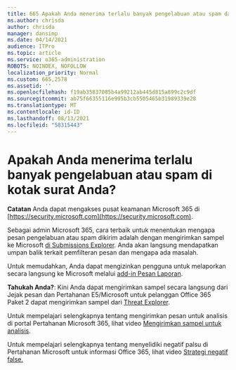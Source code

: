 ```yaml
---
title: 665 Apakah Anda menerima terlalu banyak pengelabuan atau spam dalam kotak surat Anda?
ms.author: chrisda
author: chrisda
manager: dansimp
ms.date: 04/14/2021
audience: ITPro
ms.topic: article
ms.service: o365-administration
ROBOTS: NOINDEX, NOFOLLOW
localization_priority: Normal
ms.custom: 665,2578
ms.assetid: ''
ms.openlocfilehash: f19ab35837085b4a99212ab445d815a899c2c9df
ms.sourcegitcommit: ab75f66355116e995b3cb5505465b31989339e28
ms.translationtype: MT
ms.contentlocale: id-ID
ms.lasthandoff: 08/13/2021
ms.locfileid: "58315443"
---
```

# <a name="are-you-receiving-too-much-phish-or-spam-in-your-mailbox"></a>Apakah Anda menerima terlalu banyak pengelabuan atau spam di kotak surat Anda?

**Catatan** Anda dapat mengakses pusat keamanan Microsoft 365 di [https://security.microsoft.com](https://security.microsoft.com).

Sebagai admin Microsoft 365, cara terbaik untuk menentukan mengapa pesan pengelabuan atau spam dikirim adalah dengan mengirimkan sampel ke Microsoft [di Submissions Explorer](https://security.microsoft.com/reportsubmission). Anda akan langsung mendapatkan umpan balik terkait pemfilteran pesan dan mengapa ada masalah.

Untuk memudahkan, Anda dapat mengizinkan pengguna untuk melaporkan secara langsung ke Microsoft melalui [add-in Pesan Laporan](https://appsource.microsoft.com/product/office/WA104381180?src=office&tab=Overview).

**Tahukah Anda?**: Kini Anda dapat [](https://security.microsoft.com/messagetrace) mengirimkan sampel secara langsung dari Jejak pesan dan Pertahanan E5/Microsoft untuk pelanggan Office 365 Paket 2 dapat mengirimkan sampel dari [Threat Explorer](https://docs.microsoft.com/microsoft-365/security/office-365-security/threat-explorer).

Untuk mempelajari selengkapnya tentang mengirimkan pesan untuk analisis di portal Pertahanan Microsoft 365, lihat video [Mengirimkan sampel untuk analisis](https://go.microsoft.com/fwlink/?linkid=2166435).

Untuk mempelajari selengkapnya tentang menyelidiki negatif palsu di Pertahanan Microsoft untuk informasi Office 365, lihat video [Strategi negatif false.](https://go.microsoft.com/fwlink/?linkid=2166434)
